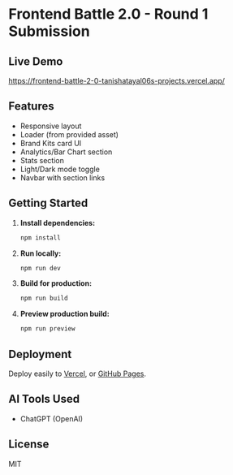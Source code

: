 # Frontend Battle 2.0 - Round 1 Submission

## Live Demo
https://frontend-battle-2-0-tanishatayal06s-projects.vercel.app/
## Features
- Responsive layout
- Loader (from provided asset)
- Brand Kits card UI
- Analytics/Bar Chart section
- Stats section
- Light/Dark mode toggle
- Navbar with section links

## Getting Started

1. **Install dependencies:**
   ```bash
   npm install
   ```
2. **Run locally:**
   ```bash
   npm run dev
   ```
3. **Build for production:**
   ```bash
   npm run build
   ```
4. **Preview production build:**
   ```bash
   npm run preview
   ```

## Deployment
Deploy easily to  [Vercel](https://vercel.com/), or [GitHub Pages](https://pages.github.com/).

## AI Tools Used
- ChatGPT (OpenAI)


## License
MIT
